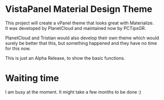 # VistaPanel Material Design Theme  

This project will create a vPanel theme that looks great with Materialize.  
It was developed by PlanetCloud and maintained now by PCTipsGR.

PlanetCloud and Tristian would also develop their own theme which would surely be better that this, but something happened and they have no time for this now.  

This is just an Alpha Release, to show the basic functions.

# Waiting time  
I am busy at the moment. It might take a few months to be done :)  
